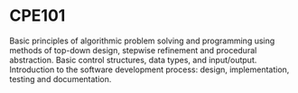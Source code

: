 # CPE101
  Basic principles of algorithmic problem solving and programming using methods of top-down design, stepwise refinement and procedural abstraction. Basic control structures, data types, and input/output. Introduction to the software development process: design, implementation, testing and documentation.
